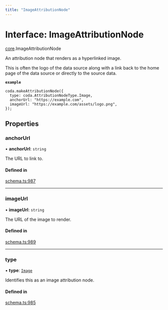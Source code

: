 ```yaml
---
title: "ImageAttributionNode"
---
```

# Interface: ImageAttributionNode

[core](../modules/core.md).ImageAttributionNode

An attribution node that renders as a hyperlinked image.

This is often the logo of the data source along with a link back to the home page
of the data source or directly to the source data.

**`example`**
```
coda.makeAttributionNode({
  type: coda.AttributionNodeType.Image,
  anchorUrl: "https://example.com",
  imageUrl: "https://example.com/assets/logo.png",
});
```

## Properties

### anchorUrl

• **anchorUrl**: `string`

The URL to link to.

#### Defined in

[schema.ts:987](https://github.com/coda/packs-sdk/blob/main/schema.ts#L987)

___

### imageUrl

• **imageUrl**: `string`

The URL of the image to render.

#### Defined in

[schema.ts:989](https://github.com/coda/packs-sdk/blob/main/schema.ts#L989)

___

### type

• **type**: [`Image`](../enums/core.AttributionNodeType.md#image)

Identifies this as an image attribution node.

#### Defined in

[schema.ts:985](https://github.com/coda/packs-sdk/blob/main/schema.ts#L985)
